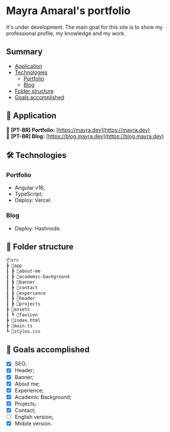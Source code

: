 # Mayra Amaral's portfolio

It's under development. The main goal for this site is to show my professional profile, my knowledge and my work.

## Summary

- [Application](https://github.com/mayraamaral/portfolio#-application)
- [Technologies](https://github.com/mayraamaral/portfolio#%EF%B8%8F-technologies)
  - [Portfolio](https://github.com/mayraamaral/portfolio#portfolio)
  - [Blog](https://github.com/mayraamaral/portfolio#blog)
- [Folder structure](https://github.com/mayraamaral/portfolio#-folder-structure)
- [Goals accomplished](https://github.com/mayraamaral/portfolio#-goals-accomplished)

## 📲 Application

🔗 **[PT-BR] Portfolio:** [https://mayra.dev](https://mayra.dev)  
🔗 **[PT-BR] Blog:** [https://blog.mayra.dev](https://blog.mayra.dev)

## 🛠️ Technologies

### Portfolio

- Angular v16;
- TypeScript;
- Deploy: Vercel.

### Blog

- Deploy: Hashnode.

## 📁 Folder structure

```md
📦src  
┣ 📂app  
┃ ┣ 📂about-me
┃ ┣ 📂academic-background  
┃ ┣ 📂banner  
┃ ┣ 📂contact  
┃ ┣ 📂experience  
┃ ┣ 📂header  
┃ ┣ 📂projects  
┣ 📂assets  
┃ ┗ 📂favicon  
┣ 📜index.html  
┣ 📜main.ts  
┗ 📜styles.css
```

## 🎯 Goals accomplished

- [x] SEO;
- [x] Header;
- [x] Banner;
- [x] About me;
- [x] Experience;
- [x] Academic Background;
- [x] Projects;
- [x] Contact;
- [ ] English version;
- [x] Mobile version.
